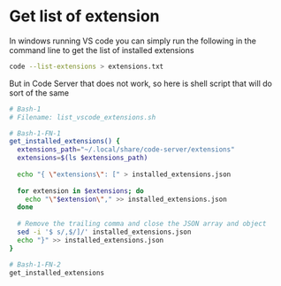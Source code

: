 # Get list of extension

In windows running VS code you can simply run the following in the command line to get the list of installed extensions 

```sh
code --list-extensions > extensions.txt
```

But in Code Server that does not work, so here is shell script that will do sort of the same

```sh
# Bash-1
# Filename: list_vscode_extensions.sh

# Bash-1-FN-1
get_installed_extensions() {
  extensions_path="~/.local/share/code-server/extensions"
  extensions=$(ls $extensions_path)
  
  echo "{ \"extensions\": [" > installed_extensions.json
  
  for extension in $extensions; do
    echo "\"$extension\"," >> installed_extensions.json
  done
  
  # Remove the trailing comma and close the JSON array and object
  sed -i '$ s/,$/]/' installed_extensions.json
  echo "}" >> installed_extensions.json
}

# Bash-1-FN-2
get_installed_extensions

```


